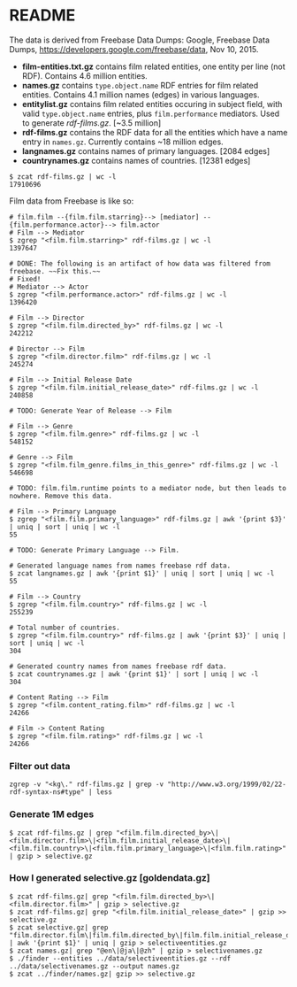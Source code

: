 README
======

The data is derived from Freebase Data Dumps:
Google, Freebase Data Dumps, https://developers.google.com/freebase/data, Nov 10, 2015.

- **film-entities.txt.gz** contains film related entities, one entity per line (not RDF). Contains 4.6 million entities.
- **names.gz** contains `type.object.name` RDF entries for film related entities. Contains 4.1 million names (edges) in various languages.
- **entitylist.gz** contains film related entities occuring in subject field, with valid `type.object.name` entries, plus `film.performance` mediators. Used to generate *rdf-films.gz*. [~3.5 million]
- **rdf-films.gz** contains the RDF data for all the entities which have a name entry in `names.gz`. Currently contains ~18 million edges.
- **langnames.gz** contains names of primary languages. [2084 edges]
- **countrynames.gz** contains names of countries. [12381 edges]
```
$ zcat rdf-films.gz | wc -l
17910696
```

Film data from Freebase is like so:
```
# film.film --{film.film.starring}--> [mediator] --{film.performance.actor}--> film.actor
# Film --> Mediator
$ zgrep "<film.film.starring>" rdf-films.gz | wc -l
1397647

# DONE: The following is an artifact of how data was filtered from freebase. ~~Fix this.~~
# Fixed!
# Mediator --> Actor
$ zgrep "<film.performance.actor>" rdf-films.gz | wc -l
1396420

# Film --> Director
$ zgrep "<film.film.directed_by>" rdf-films.gz | wc -l
242212

# Director --> Film
$ zgrep "<film.director.film>" rdf-films.gz | wc -l
245274

# Film --> Initial Release Date
$ zgrep "<film.film.initial_release_date>" rdf-films.gz | wc -l
240858

# TODO: Generate Year of Release --> Film

# Film --> Genre
$ zgrep "<film.film.genre>" rdf-films.gz | wc -l
548152

# Genre --> Film
$ zgrep "<film.film_genre.films_in_this_genre>" rdf-films.gz | wc -l
546698

# TODO: film.film.runtime points to a mediator node, but then leads to nowhere. Remove this data.

# Film --> Primary Language
$ zgrep "<film.film.primary_language>" rdf-films.gz | awk '{print $3}' | uniq | sort | uniq | wc -l
55

# TODO: Generate Primary Language --> Film.

# Generated language names from names freebase rdf data.
$ zcat langnames.gz | awk '{print $1}' | uniq | sort | uniq | wc -l
55

# Film --> Country
$ zgrep "<film.film.country>" rdf-films.gz | wc -l
255239

# Total number of countries.
$ zgrep "<film.film.country>" rdf-films.gz | awk '{print $3}' | uniq | sort | uniq | wc -l
304

# Generated country names from names freebase rdf data.
$ zcat countrynames.gz | awk '{print $1}' | sort | uniq | wc -l
304

# Content Rating --> Film
$ zgrep "<film.content_rating.film>" rdf-films.gz | wc -l
24266

# Film -> Content Rating
$ zgrep "<film.film.rating>" rdf-films.gz | wc -l
24266
```

### Filter out data
```
zgrep -v "<kg\." rdf-films.gz | grep -v "http://www.w3.org/1999/02/22-rdf-syntax-ns#type" | less
```

### Generate 1M edges
```
$ zcat rdf-films.gz | grep "<film.film.directed_by>\|<film.director.film>\|<film.film.initial_release_date>\|<film.film.country>\|<film.film.primary_language>\|<film.film.rating>" | gzip > selective.gz
```

### How I generated selective.gz [goldendata.gz]
```
$ zcat rdf-films.gz| grep "<film.film.directed_by>\|<film.director.film>" | gzip > selective.gz
$ zcat rdf-films.gz| grep "<film.film.initial_release_date>" | gzip >> selective.gz
$ zcat selective.gz| grep "film.director.film\|film.film.directed_by\|film.film.initial_release_date" | awk '{print $1}' | uniq | gzip > selectiveentities.gz
$ zcat names.gz| grep "@en\|@ja\|@zh" | gzip > selectivenames.gz
$ ./finder --entities ../data/selectiveentities.gz --rdf ../data/selectivenames.gz --output names.gz
$ zcat ../finder/names.gz| gzip >> selective.gz
```

